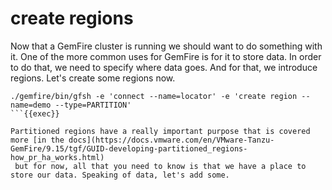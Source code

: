 # create regions

Now that a GemFire cluster is running we should want to do something with it. One of the more common
uses for GemFire is for it to store data. In order to do that, we need to specify where data goes. 
And for that, we introduce regions. Let's create some regions now.

```plain
./gemfire/bin/gfsh -e 'connect --name=locator' -e 'create region --name=demo --type=PARTITION'
```{{exec}}

Partitioned regions have a really important purpose that is covered more [in the docs](https://docs.vmware.com/en/VMware-Tanzu-GemFire/9.15/tgf/GUID-developing-partitioned_regions-how_pr_ha_works.html)
 but for now, all that you need to know is that we have a place to store our data. Speaking of data, let's add some. 


